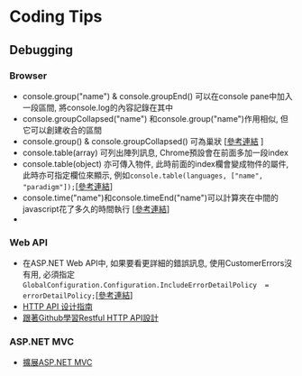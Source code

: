 # Coding Tips

## Debugging

### Browser
 * console.group("name") & console.groupEnd() 可以在console pane中加入一段區間, 將console.log的內容記錄在其中
 * console.groupCollapsed("name") 和console.group("name")作用相似, 但它可以創建收合的區間
 * console.group() & console.groupCollapsed() 可為巢狀 [[參考連結](https://blog.mariusschulz.com/2014/11/25/advanced-javascript-logging-using-console-group) ]
 * console.table(array) 可列出陣列訊息, Chrome預設會在前面多加一段index  
 * console.table(object) 亦可傳入物件, 此時前面的index欄會變成物件的屬件, 此時亦可指定欄位來顯示, 例如```console.table(languages, ["name", "paradigm"]);```[[參考連結](https://blog.mariusschulz.com/2013/11/13/advanced-javascript-debugging-with-consoletable)]
 * console.time("name")和console.timeEnd("name")可以計算夾在中間的javascript花了多久的時間執行 [[參考連結](https://blog.mariusschulz.com/2013/11/22/measuring-execution-times-in-javascript-with-consoletime)] 
 * 
 
### Web API

 * 在ASP.NET Web API中, 如果要看更詳細的錯誤訊息, 使用CustomerErrors沒有用, 必須指定```GlobalConfiguration.Configuration.IncludeErrorDetailPolicy 
    = errorDetailPolicy;```[[參考連結](http://lostechies.com/jimmybogard/2012/04/18/custom-errors-and-error-detail-policy-in-asp-net-web-api/)]
 * [HTTP API 设计指南](https://github.com/ZhangBohan/http-api-design-ZH_CN)
 * [跟著Github學習Restful HTTP API設計](http://www.codeceo.com/article/learn-restful-http-api-design.html)

### ASP.NET MVC
 
 * [擴展ASP.NET MVC](http://www.codeceo.com/article/8-tips-aspnet-mvc.html)
